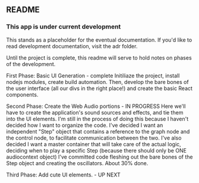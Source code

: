 ## README 
### This app is under current development

This stands as a placeholder for the eventual documentation.
If you'd like to read development documentation, visit the adr folder.

Until the project is complete, this readme will serve to hold notes 
on phases of the development.

First Phase: Basic UI Generation - complete
Initiliaze the project, install nodejs modules,
create build automation. Then, develop the bare bones 
of the user interface (all our divs in the right place!) 
and create the basic React components.

Second Phase: Create the Web Audio portions - IN PROGRESS
Here we'll have to create the application's sound sources 
and effects, and tie them into the UI elements. I'm still
in the process of doing this because I haven't decided how
I want to organize the code. I've decided I want an independent
"Step" object that contains a reference to the graph node
and the control node, to facilitate communication between the two.
I've also decided I want a master container that will take care of 
the actual logic, deciding when to play a specific Step (because
there should only be ONE audiocontext object)
I've committed code fleshing out the bare bones of the Step object
and creating the oscillators. About 30% done.

Third Phase: Add cute UI elements. - UP NEXT

